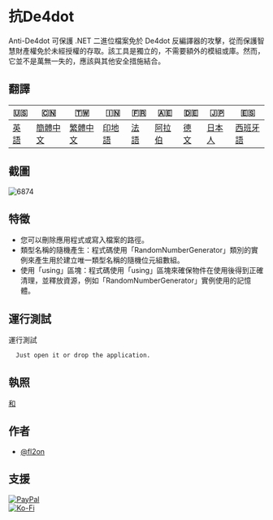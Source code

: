 # 抗De4dot

Anti-De4dot 可保護 .NET 二進位檔案免於 De4dot 反編譯器的攻擊，從而保護智慧財產權免於未經授權的存取。該工具是獨立的，不需要額外的模組或庫。然而，它並不是萬無一失的，應該與其他安全措施結合。

## 翻譯

| 🇺🇸            | 🇨🇳                    | 🇹🇼                    | 🇮🇳                | 🇫🇷               | 🇦🇪                | 🇩🇪               | 🇯🇵                | 🇪🇸                 |
| --------------- | ----------------------- | ----------------------- | ------------------- | ------------------ | ------------------- | ------------------ | ------------------- | -------------------- |
| [英語](README.md) | [簡體中文](README.zh-CN.md) | [繁體中文](README.zh-TW.md) | [印地語](README.hi.md) | [法語](README.fr.md) | [阿拉伯](README.ar.md) | [德文](README.de.md) | [日本人](README.ja.md) | [西班牙語](README.es.md) |

## 截圖

![6874](https://github.com/qzxtu/Anti-De4dot/assets/69091361/0a750eb0-44e3-4d15-a799-16382325b8e8)

## 特徵

-   您可以刪除應用程式或寫入檔案的路徑。
-   類型名稱的隨機產生：程式碼使用「RandomNumberGenerator」類別的實例來產生用於建立唯一類型名稱的隨機位元組數組。
-   使用「using」區塊：程式碼使用「using」區塊來確保物件在使用後得到正確清理，並釋放資源，例如「RandomNumberGenerator」實例使用的記憶體。

## 運行測試

運行測試

```text
  Just open it or drop the application.
```

## 執照

[和](https://choosealicense.com/licenses/mit/)

## 作者

-   [@fl2on](https://www.github.com/fl2on)

## 支援

[![PayPal](https://img.shields.io/badge/PayPal-00457C?style=for-the-badge&logo=paypal&logoColor=white)](https://paypal.me/nova355killer)  
[![Ko-Fi](https://img.shields.io/badge/kofi-00457C?style=for-the-badge&logo=ko-fi&logoColor=white)](https://ko-fi.com/nova355)
